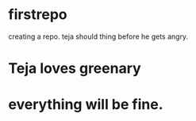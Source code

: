 # firstrepo
creating a repo.
teja should thing before he gets angry.
<h1>Teja loves greenary<h1>
everything will  be fine.
